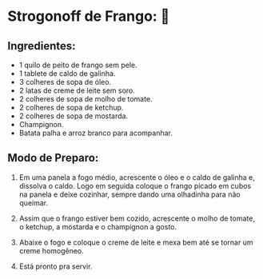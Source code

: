 # Strogonoff de Frango: :chicken:

## Ingredientes:

* 1 quilo de peito de frango sem pele.
* 1 tablete de caldo de galinha.
* 3 colheres de sopa de óleo.
* 2 latas de creme de leite sem soro.
* 2 colheres de sopa de molho de tomate.
* 2 colheres de sopa de ketchup.
* 2 colheres de sopa de mostarda.
* Champignon.
* Batata palha e arroz branco para acompanhar.

## Modo de Preparo:

1. Em uma panela a fogo médio, acrescente o óleo e o caldo de galinha e, dissolva o caldo. Logo em seguida coloque o frango picado em cubos na panela e deixe cozinhar, sempre dando uma olhadinha para não queimar.

2. Assim que o frango estiver bem cozido, acrescente o molho de tomate, o ketchup, a mostarda e o champignon a gosto.

3. Abaixe o fogo e coloque o creme de leite e mexa bem até se tornar um creme homogêneo.
   
4. Está pronto pra servir.


